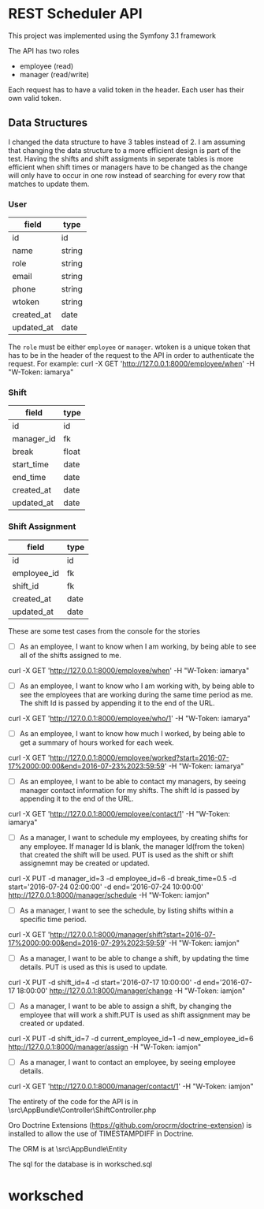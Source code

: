 # REST Scheduler API


This project was implemented using the Symfony 3.1 framework

The API has two roles 
- employee (read)
- manager (read/write)

Each request has to have a valid token in the header. Each user has their own valid token.

## Data Structures
I changed the data structure to have 3 tables instead of 2.
I am assuming that changing the data structure to a more efficient design is part of the test.
Having the shifts and shift assigments in seperate tables is more efficient when shift times or managers have to be changed as the change
will only have to occur in one row instead of searching for every row that matches to update them.

### User

| field       | type |
| ----------- | ---- |
| id          | id |
| name        | string |
| role        | string |
| email       | string |
| phone       | string |
| wtoken      | string |
| created_at  | date |
| updated_at  | date |

The `role` must be either `employee` or `manager`. 
wtoken is a unique token that has to be in the header of the request to the API in order to authenticate the request.
For example: curl -X GET 'http://127.0.0.1:8000/employee/when' -H "W-Token: iamarya"

### Shift

| field       | type |
| ----------- | ---- |
| id          | id |
| manager_id  | fk |
| break       | float |
| start_time  | date |
| end_time    | date |
| created_at  | date |
| updated_at  | date |

### Shift Assignment

| field       | type |
| ----------- | ---- |
| id          | id |
| employee_id | fk |
| shift_id    | fk |
| created_at  | date |
| updated_at  | date |

These are some test cases from the console for the stories
- [ ] As an employee, I want to know when I am working, by being able to see all of the shifts assigned to me.

curl -X GET 'http://127.0.0.1:8000/employee/when' -H "W-Token: iamarya"

- [ ] As an employee, I want to know who I am working with, by being able to see the employees that are working during the same time period as me. The shift Id is passed by appending it to the end of the URL.

curl -X GET 'http://127.0.0.1:8000/employee/who/1' -H "W-Token: iamarya"


- [ ] As an employee, I want to know how much I worked, by being able to get a summary of hours worked for each week.

curl -X GET 'http://127.0.0.1:8000/employee/worked?start=2016-07-17%2000:00:00&end=2016-07-23%2023:59:59' -H "W-Token: iamarya"

- [ ] As an employee, I want to be able to contact my managers, by seeing manager contact information for my shifts. The shift Id is passed by appending it to the end of the URL.

curl -X GET 'http://127.0.0.1:8000/employee/contact/1' -H "W-Token: iamarya"


- [ ] As a manager, I want to schedule my employees, by creating shifts for any employee.
If manager Id is blank, the manager Id(from the token) that created the shift will be used.
PUT is used as the shift or shift assignemnt may be created or updated.

curl -X PUT -d manager_id=3 -d employee_id=6 -d break_time=0.5 -d start='2016-07-24 02:00:00' -d end='2016-07-24 10:00:00' http://127.0.0.1:8000/manager/schedule -H "W-Token: iamjon"


- [ ] As a manager, I want to see the schedule, by listing shifts within a specific time period.

curl -X GET 'http://127.0.0.1:8000/manager/shift?start=2016-07-17%2000:00:00&end=2016-07-29%2023:59:59' -H "W-Token: iamjon"

- [ ] As a manager, I want to be able to change a shift, by updating the time details. PUT is used as this is used to update.

curl -X PUT -d shift_id=4 -d start='2016-07-17 10:00:00' -d end='2016-07-17 18:00:00' http://127.0.0.1:8000/manager/change -H "W-Token: iamjon"


- [ ] As a manager, I want to be able to assign a shift, by changing the employee that will work a shift.PUT is used as shift assignment may be created or updated.

curl -X PUT -d shift_id=7 -d current_employee_id=1 -d new_employee_id=6 http://127.0.0.1:8000/manager/assign -H "W-Token: iamjon"


- [ ] As a manager, I want to contact an employee, by seeing employee details.

curl -X GET 'http://127.0.0.1:8000/manager/contact/1' -H "W-Token: iamjon"


The entirety of the code for the API is in \src\AppBundle\Controller\ShiftController.php

Oro Doctrine Extensions (https://github.com/orocrm/doctrine-extension) is installed to allow the use of TIMESTAMPDIFF in Doctrine.

The ORM is at \src\AppBundle\Entity

The sql for the database is in worksched.sql

# worksched
